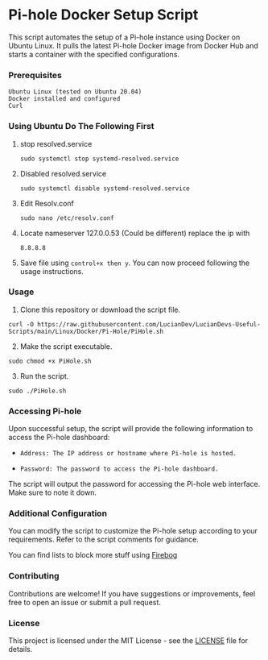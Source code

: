 # **Pi-hole Docker Setup Script**

This script automates the setup of a Pi-hole instance using Docker on Ubuntu Linux. It pulls the latest Pi-hole Docker image from Docker Hub and starts a container with the specified configurations.

### Prerequisites

    Ubuntu Linux (tested on Ubuntu 20.04)
    Docker installed and configured
	Curl

### Using Ubuntu Do The Following First
1. stop resolved.service

    `sudo systemctl stop systemd-resolved.service`
2. Disabled resolved.service

    `sudo systemctl disable systemd-resolved.service`
3. Edit Resolv.conf

    `sudo nano /etc/resolv.conf`
4. Locate nameserver 127.0.0.53 (Could be different) replace the ip with

    `8.8.8.8`
5. Save file using `control+x then y`. You can now proceed following the usage instructions.

### Usage

1. Clone this repository or download the script file.

`curl -O https://raw.githubusercontent.com/LucianDev/LucianDevs-Useful-Scripts/main/Linux/Docker/Pi-Hole/PiHole.sh`

2. Make the script executable.

`sudo chmod +x PiHole.sh`

3. Run the script.

`sudo ./PiHole.sh`

### Accessing Pi-hole

Upon successful setup, the script will provide the following information to access the Pi-hole dashboard:

-     Address: The IP address or hostname where Pi-hole is hosted.
-     Password: The password to access the Pi-hole dashboard.

The script will output the password for accessing the Pi-hole web interface. Make sure to note it down.

### Additional Configuration

You can modify the script to customize the Pi-hole setup according to your requirements. Refer to the script comments for guidance.

You can find lists to block more stuff using [Firebog](https://firebog.net/ "Firebog")

### Contributing

Contributions are welcome! If you have suggestions or improvements, feel free to open an issue or submit a pull request.

### License

This project is licensed under the MIT License - see the [LICENSE](https://github.com/LucianDev/LucianDevs-Useful-Scripts/blob/main/LICENSE "LICENSE") file for details.